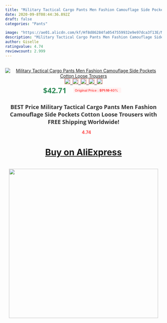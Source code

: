 ```yaml
---
title: "Military Tactical Cargo Pants Men Fashion Camouflage Side Pockets Cotton Loose Trousers"
date: 2020-09-8T08:44:36.892Z
draft: false
categories: "Pants"

image: "https://ae01.alicdn.com/kf/Hf8d86284fa0547559932e9e97dca3f13E/Military-Tactical-Cargo-Pants-Men-Fashion-Camouflage-Side-Pockets-Cotton-Loose-Trousers.jpg"
description: "Military Tactical Cargo Pants Men Fashion Camouflage Side Pockets Cotton Loose Trousers"
author: Giselle
ratingvalue: 4.74
reviewcount: 2.999
---
```

<br>
<div style="text-align: center;">
<a href="https://s.click.aliexpress.com/e/_AYOpup" target="_blank" rel="nofollow noopener noreferrer"><img alt="Military Tactical Cargo Pants Men Fashion Camouflage Side Pockets Cotton Loose Trousers" class="magnifier-image" src="https://ae01.alicdn.com/kf/Hf8d86284fa0547559932e9e97dca3f13E/Military-Tactical-Cargo-Pants-Men-Fashion-Camouflage-Side-Pockets-Cotton-Loose-Trousers.jpg_640x640.jpg">
<br>
<img style="border:1px solid salmon" src="https://ae01.alicdn.com/kf/Hf8d86284fa0547559932e9e97dca3f13E/Military-Tactical-Cargo-Pants-Men-Fashion-Camouflage-Side-Pockets-Cotton-Loose-Trousers.jpg_120x120.jpg">&nbsp;&nbsp;<img style="border:1px solid salmon" src="https://ae01.alicdn.com/kf/H3c8bfd2a7d3847f78301d43cf14fab79D/Military-Tactical-Cargo-Pants-Men-Fashion-Camouflage-Side-Pockets-Cotton-Loose-Trousers.jpg_120x120.jpg">&nbsp;&nbsp;<img style="border:1px solid salmon" src="https://ae01.alicdn.com/kf/H84a5e4d5e2234f7cb27b5abf2721783fi/Military-Tactical-Cargo-Pants-Men-Fashion-Camouflage-Side-Pockets-Cotton-Loose-Trousers.jpg_120x120.jpg">&nbsp;&nbsp;<img style="border:1px solid salmon" src="https://ae01.alicdn.com/kf/Hbc969a6f25354704b8356577ac971c43l/Military-Tactical-Cargo-Pants-Men-Fashion-Camouflage-Side-Pockets-Cotton-Loose-Trousers.jpg_120x120.jpg">&nbsp;&nbsp;<img style="border:1px solid salmon" src="https://ae01.alicdn.com/kf/H213ed9587e4d424194dcf11d0b36eb6df/Military-Tactical-Cargo-Pants-Men-Fashion-Camouflage-Side-Pockets-Cotton-Loose-Trousers.jpg_120x120.jpg"></a></div><br0>
<div style="text-align: center;"><span style="background-color: white; border: 0px; box-sizing: border-box; color: seagreen; display: inline-block; font-family: &quot;open sans&quot; , &quot;arial&quot; , &quot;helvetica&quot; , sans-serif , &quot;heiti&quot;; font-size: 24px; font-stretch: inherit; font-weight: 700; line-height: inherit; margin: 0px 10px 0px 0px; padding: 0px; vertical-align: middle;">$42.71 </span>
<span style="background: rgb(255 , 241 , 241); border-radius: 3px; border: 0px; box-sizing: border-box; color: #ff4747; display: inline-block; font-family: inherit; font-size: 12px; font-stretch: inherit; font-style: inherit; font-variant: inherit; font-weight: 600; line-height: inherit; margin: 0px; padding: 2px 5px; transform: scale(0.9); vertical-align: middle;">Original Price : <b style="text-decoration: line-through;">$71.18 </b> 40%&nbsp;&nbsp;</span></div>
<h1 style="color: #333333; display: inline-block; font-family: &quot;open sans&quot; , &quot;arial&quot; , &quot;helvetica&quot; , sans-serif , &quot;heiti&quot;; font-size: 18px; font-stretch: inherit; font-weight: 700; text-align: center;">BEST Price Military Tactical Cargo Pants Men Fashion Camouflage Side Pockets Cotton Loose Trousers with FREE Shipping Worldwide!</h1>
<div style="color: #ff4747; text-align: center;">
<img src="https://4.bp.blogspot.com/-M0ZcTcb-5uY/XleCXlxnR4I/AAAAAAAAAEc/OrjgMkXV1oMQFaCRZj5HQwOCBcu3w1FegCPcBGAYYCw/s1600/star.png" style="height: 15px;">&nbsp;<b>4.74</b></div>
<div class="button_cont" align="center"><a class="buynow_a" href="https://s.click.aliexpress.com/e/_AYOpup" target="_blank" rel="nofollow noopener noreferrer"><H1>Buy on AliExpress</H1></a></div><br>
<div class="separator" style="clear: both; text-align: center;">
<img src="https://lh3.googleusercontent.com/-pTy5HemUv9M/XlePHvY0dAI/AAAAAAAAAE4/0nX5iRUoIWY8eMW9Dpxeirr157OZliDIgCLcBGAsYHQ/s1600/badge.gif" width="480">
</div>
